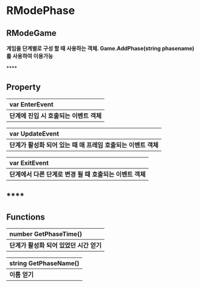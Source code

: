 # RModePhase

## **RModeGame**

**게임을 단계별로 구성 할 때 사용하는 객체. Game.AddPhase\(string phasename\) 를 사용하여 이용가능**

\*\*\*\*

## **Property**

| **var EnterEvent** |
| :--- |
| **단계에 진입 시 호출되는 이벤트 객체** |

| **var UpdateEvent** |
| :--- |
| **단계가 활성화 되어 있는 때 매 프레임 호출되는 이벤트 객체** |

| **var ExitEvent** |
| :--- |
| **단계에서 다른 단계로 변경 될 때 호출되는 이벤트 객체** |

## \*\*\*\*

## **Functions**

| **number GetPhaseTime\(\)** |
| :--- |
| **단계가 활성화 되어 있었던 시간 얻기** |

| **string GetPhaseName\(\)** |
| :--- |
| **이름 얻기** |

